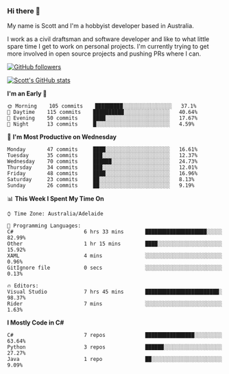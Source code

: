### Hi there 👋

My name is Scott and I'm a hobbyist developer based in Australia.

I work as a civil draftsman and software developer and like to what little spare time I get to work on personal projects. I'm currently trying to get more involved in open source projects and pushing PRs where I can. 

[![GitHub followers](https://img.shields.io/github/followers/puppetsw?label=Follow&style=social)](https://github.com/puppetsw?tab=followers)

[![Scott's GitHub stats](https://github-readme-stats.vercel.app/api?username=puppetsw&show_icons=true&theme=dark)](https://github.com/anuraghazra/github-readme-stats)

<!--START_SECTION:waka-->
**I'm an Early 🐤** 

```text
🌞 Morning    105 commits    █████████░░░░░░░░░░░░░░░░   37.1% 
🌆 Daytime    115 commits    ██████████░░░░░░░░░░░░░░░   40.64% 
🌃 Evening    50 commits     ████░░░░░░░░░░░░░░░░░░░░░   17.67% 
🌙 Night      13 commits     █░░░░░░░░░░░░░░░░░░░░░░░░   4.59%

```
📅 **I'm Most Productive on Wednesday** 

```text
Monday       47 commits     ████░░░░░░░░░░░░░░░░░░░░░   16.61% 
Tuesday      35 commits     ███░░░░░░░░░░░░░░░░░░░░░░   12.37% 
Wednesday    70 commits     ██████░░░░░░░░░░░░░░░░░░░   24.73% 
Thursday     34 commits     ███░░░░░░░░░░░░░░░░░░░░░░   12.01% 
Friday       48 commits     ████░░░░░░░░░░░░░░░░░░░░░   16.96% 
Saturday     23 commits     ██░░░░░░░░░░░░░░░░░░░░░░░   8.13% 
Sunday       26 commits     ██░░░░░░░░░░░░░░░░░░░░░░░   9.19%

```


📊 **This Week I Spent My Time On** 

```text
⌚︎ Time Zone: Australia/Adelaide

💬 Programming Languages: 
C#                       6 hrs 33 mins       ████████████████████░░░░░   82.99% 
Other                    1 hr 15 mins        ████░░░░░░░░░░░░░░░░░░░░░   15.92% 
XAML                     4 mins              ░░░░░░░░░░░░░░░░░░░░░░░░░   0.96% 
GitIgnore file           0 secs              ░░░░░░░░░░░░░░░░░░░░░░░░░   0.13%

🔥 Editors: 
Visual Studio            7 hrs 45 mins       ████████████████████████░   98.37% 
Rider                    7 mins              ░░░░░░░░░░░░░░░░░░░░░░░░░   1.63%

```

**I Mostly Code in C#** 

```text
C#                       7 repos             ████████████████░░░░░░░░░   63.64% 
Python                   3 repos             ██████░░░░░░░░░░░░░░░░░░░   27.27% 
Java                     1 repo              ██░░░░░░░░░░░░░░░░░░░░░░░   9.09%

```



<!--END_SECTION:waka-->

<!--
**puppetsw/puppetsw** is a ✨ _special_ ✨ repository because its `README.md` (this file) appears on your GitHub profile.

Here are some ideas to get you started:

- 🔭 I’m currently working on ...
- 🌱 I’m currently learning ...
- 👯 I’m looking to collaborate on ...
- 🤔 I’m looking for help with ...
- 💬 Ask me about ...
- 📫 How to reach me: ...
- 😄 Pronouns: ...
- ⚡ Fun fact: ...
-->
